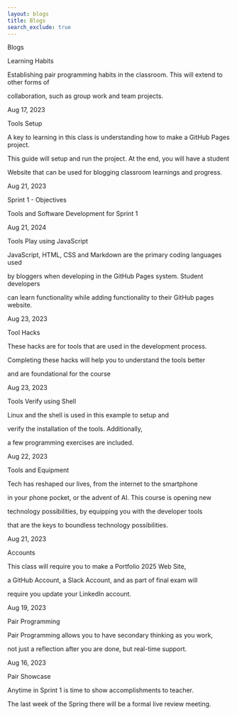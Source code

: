 ```yaml
---
layout: blogs 
title: Blogs
search_exclude: true
---
```

Blogs

Learning Habits

Establishing pair programming habits in the classroom. This will extend to other forms of 

collaboration, such as group work and team projects.


Aug 17, 2023


Tools Setup


A key to learning in this class is understanding how to make a GitHub Pages project. 

This guide will setup and run the project. At the end, you will have a student 

Website that can be used for blogging classroom learnings and progress.


Aug 21, 2023


Sprint 1 - Objectives


Tools and Software Development for Sprint 1


Aug 21, 2024


Tools Play using JavaScript


JavaScript, HTML, CSS and Markdown are the primary coding languages used 

by bloggers when developing in the GitHub Pages system. Student developers

can learn functionality while adding functionality to their GitHub pages website.


Aug 23, 2023


Tool Hacks


These hacks are for tools that are used in the development process. 

Completing these hacks will help you to understand the tools better 

and are foundational for the course


Aug 23, 2023


Tools Verify using Shell

Linux and the shell is used in this example to setup and 

verify the installation of the tools. Additionally, 

a few programming exercises are included.


Aug 22, 2023


Tools and Equipment


Tech has reshaped our lives, from the internet to the smartphone 

in your phone pocket, or the advent of AI. This course is opening new 

technology possibilities, by equipping you with the developer tools

that are the keys to boundless technology possibilities.


Aug 21, 2023


Accounts


This class will require you to make a Portfolio 2025 Web Site, 

a GitHub Account, a Slack Account, and as part of final exam will 

require you update your LinkedIn account.


Aug 19, 2023


Pair Programming


Pair Programming allows you to have secondary thinking as you work, 

not just a reflection after you are done, but real-time support.


Aug 16, 2023


Pair Showcase


Anytime in Sprint 1 is time to show accomplishments to teacher. 

The last week of the Spring there will be a formal live review meeting.
